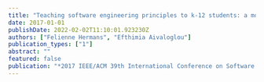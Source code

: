 ```yaml
---
title: "Teaching software engineering principles to k-12 students: a mooc on scratch"
date: 2017-01-01
publishDate: 2022-02-02T11:10:01.923230Z
authors: ["Felienne Hermans", "Efthimia Aivaloglou"]
publication_types: ["1"]
abstract: ""
featured: false
publication: "*2017 IEEE/ACM 39th International Conference on Software Engineering: Software Engineering Education and Training Track (ICSE-SEET)*"
---
```


